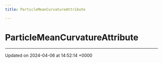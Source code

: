 ```yaml
---
title: ParticleMeanCurvatureAttribute

---
```


# ParticleMeanCurvatureAttribute





-------------------------------

Updated on 2024-04-06 at 14:52:14 +0000